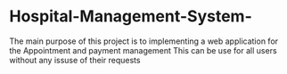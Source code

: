 # Hospital-Management-System-
The main purpose of this project is to implementing a web application for the Appointment and payment management This can be use for all users without any issuse of their requests
